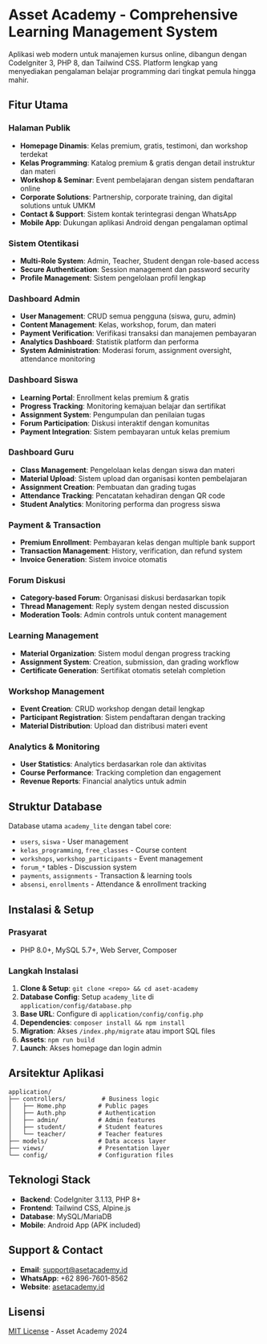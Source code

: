 # Asset Academy - Comprehensive Learning Management System

Aplikasi web modern untuk manajemen kursus online, dibangun dengan CodeIgniter 3, PHP 8, dan Tailwind CSS. Platform lengkap yang menyediakan pengalaman belajar programming dari tingkat pemula hingga mahir.

## Fitur Utama

### Halaman Publik
- **Homepage Dinamis**: Kelas premium, gratis, testimoni, dan workshop terdekat
- **Kelas Programming**: Katalog premium & gratis dengan detail instruktur dan materi
- **Workshop & Seminar**: Event pembelajaran dengan sistem pendaftaran online
- **Corporate Solutions**: Partnership, corporate training, dan digital solutions untuk UMKM
- **Contact & Support**: Sistem kontak terintegrasi dengan WhatsApp
- **Mobile App**: Dukungan aplikasi Android dengan pengalaman optimal

### Sistem Otentikasi
- **Multi-Role System**: Admin, Teacher, Student dengan role-based access
- **Secure Authentication**: Session management dan password security
- **Profile Management**: Sistem pengelolaan profil lengkap

### Dashboard Admin
- **User Management**: CRUD semua pengguna (siswa, guru, admin)
- **Content Management**: Kelas, workshop, forum, dan materi
- **Payment Verification**: Verifikasi transaksi dan manajemen pembayaran
- **Analytics Dashboard**: Statistik platform dan performa
- **System Administration**: Moderasi forum, assignment oversight, attendance monitoring

### Dashboard Siswa
- **Learning Portal**: Enrollment kelas premium & gratis
- **Progress Tracking**: Monitoring kemajuan belajar dan sertifikat
- **Assignment System**: Pengumpulan dan penilaian tugas
- **Forum Participation**: Diskusi interaktif dengan komunitas
- **Payment Integration**: Sistem pembayaran untuk kelas premium

### Dashboard Guru
- **Class Management**: Pengelolaan kelas dengan siswa dan materi
- **Material Upload**: Sistem upload dan organisasi konten pembelajaran
- **Assignment Creation**: Pembuatan dan grading tugas
- **Attendance Tracking**: Pencatatan kehadiran dengan QR code
- **Student Analytics**: Monitoring performa dan progress siswa

### Payment & Transaction
- **Premium Enrollment**: Pembayaran kelas dengan multiple bank support
- **Transaction Management**: History, verification, dan refund system
- **Invoice Generation**: Sistem invoice otomatis

### Forum Diskusi
- **Category-based Forum**: Organisasi diskusi berdasarkan topik
- **Thread Management**: Reply system dengan nested discussion
- **Moderation Tools**: Admin controls untuk content management

### Learning Management
- **Material Organization**: Sistem modul dengan progress tracking
- **Assignment System**: Creation, submission, dan grading workflow
- **Certificate Generation**: Sertifikat otomatis setelah completion

### Workshop Management
- **Event Creation**: CRUD workshop dengan detail lengkap
- **Participant Registration**: Sistem pendaftaran dengan tracking
- **Material Distribution**: Upload dan distribusi materi event

### Analytics & Monitoring
- **User Statistics**: Analytics berdasarkan role dan aktivitas
- **Course Performance**: Tracking completion dan engagement
- **Revenue Reports**: Financial analytics untuk admin

## Struktur Database

Database utama `academy_lite` dengan tabel core:
- `users`, `siswa` - User management
- `kelas_programming`, `free_classes` - Course content
- `workshops`, `workshop_participants` - Event management
- `forum_*` tables - Discussion system
- `payments`, `assignments` - Transaction & learning tools
- `absensi`, `enrollments` - Attendance & enrollment tracking

## Instalasi & Setup

### Prasyarat
- PHP 8.0+, MySQL 5.7+, Web Server, Composer

### Langkah Instalasi
1. **Clone & Setup**: `git clone <repo> && cd aset-academy`
2. **Database Config**: Setup `academy_lite` di `application/config/database.php`
3. **Base URL**: Configure di `application/config/config.php`
4. **Dependencies**: `composer install && npm install`
5. **Migration**: Akses `/index.php/migrate` atau import SQL files
6. **Assets**: `npm run build`
7. **Launch**: Akses homepage dan login admin

## Arsitektur Aplikasi

```
application/
├── controllers/          # Business logic
│   ├── Home.php         # Public pages
│   ├── Auth.php         # Authentication
│   ├── admin/           # Admin features
│   ├── student/         # Student features
│   └── teacher/         # Teacher features
├── models/              # Data access layer
├── views/               # Presentation layer
└── config/              # Configuration files
```

## Teknologi Stack
- **Backend**: CodeIgniter 3.1.13, PHP 8+
- **Frontend**: Tailwind CSS, Alpine.js
- **Database**: MySQL/MariaDB
- **Mobile**: Android App (APK included)

## Support & Contact
- **Email**: support@asetacademy.id
- **WhatsApp**: +62 896-7601-8562
- **Website**: [asetacademy.id](https://asetacademy.id)

## Lisensi
[MIT License](LICENSE) - Asset Academy  2024